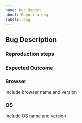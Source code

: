 ```yaml
---
name: Bug Report
about: Report a bug
labels: bug
---
```


## Bug Description

### Reproduction steps

### Expected Outcome

### Browser

Include browser name and version

### OS

Include OS name and version
